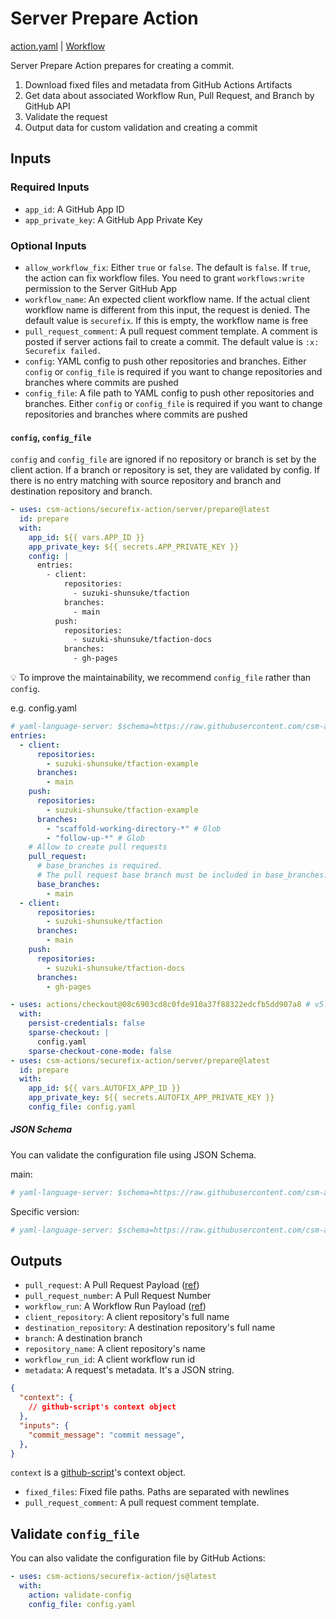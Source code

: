 # Server Prepare Action

[action.yaml](action.yaml) | [Workflow](https://github.com/securefix-action/demo-server/blob/main/.github/workflows/securefix.yaml)

Server Prepare Action prepares for creating a commit.

1. Download fixed files and metadata from GitHub Actions Artifacts
1. Get data about associated Workflow Run, Pull Request, and Branch by GitHub API
1. Validate the request
1. Output data for custom validation and creating a commit

## Inputs

### Required Inputs

- `app_id`: A GitHub App ID
- `app_private_key`: A GitHub App Private Key

### Optional Inputs

- `allow_workflow_fix`: Either `true` or `false`. The default is `false`. If `true`, the action can fix workflow files. You need to grant `workflows:write` permission to the Server GitHub App
- `workflow_name`: An expected client workflow name. If the actual client workflow name is different from this input, the request is denied. The default value is `securefix`. If this is empty, the workflow name is free
- `pull_request_comment`: A pull request comment template. A comment is posted if server actions fail to create a commit. The default value is `:x: Securefix failed.`
- `config`: YAML config to push other repositories and branches. Either `config` or `config_file` is required if you want to change repositories and branches where commits are pushed
- `config_file`: A file path to YAML config to push other repositories and branches. Either `config` or `config_file` is required if you want to change repositories and branches where commits are pushed

#### `config`, `config_file`

`config` and `config_file` are ignored if no repository or branch is set by the client action.
If a branch or repository is set, they are validated by config.
If there is no entry matching with source repository and branch and destination repository and branch.

```yaml
- uses: csm-actions/securefix-action/server/prepare@latest
  id: prepare
  with:
    app_id: ${{ vars.APP_ID }}
    app_private_key: ${{ secrets.APP_PRIVATE_KEY }}
    config: |
      entries:
        - client:
            repositories:
              - suzuki-shunsuke/tfaction
            branches:
              - main
          push:
            repositories:
              - suzuki-shunsuke/tfaction-docs
            branches:
              - gh-pages
```

:bulb: To improve the maintainability, we recommend `config_file` rather than `config`.

e.g. config.yaml

```yaml
# yaml-language-server: $schema=https://raw.githubusercontent.com/csm-actions/securefix-action/main/json-schema/config.json
entries:
  - client:
      repositories:
        - suzuki-shunsuke/tfaction-example
      branches:
        - main
    push:
      repositories:
        - suzuki-shunsuke/tfaction-example
      branches:
        - "scaffold-working-directory-*" # Glob
        - "follow-up-*" # Glob
    # Allow to create pull requests
    pull_request:
      # base_branches is required.
      # The pull request base branch must be included in base_branches.
      base_branches:
        - main
  - client:
      repositories:
        - suzuki-shunsuke/tfaction
      branches:
        - main
    push:
      repositories:
        - suzuki-shunsuke/tfaction-docs
      branches:
        - gh-pages
```

```yaml
- uses: actions/checkout@08c6903cd8c0fde910a37f88322edcfb5dd907a8 # v5.0.0
  with:
    persist-credentials: false
    sparse-checkout: |
      config.yaml
    sparse-checkout-cone-mode: false
- uses: csm-actions/securefix-action/server/prepare@latest
  id: prepare
  with:
    app_id: ${{ vars.AUTOFIX_APP_ID }}
    app_private_key: ${{ secrets.AUTOFIX_APP_PRIVATE_KEY }}
    config_file: config.yaml
```

##### JSON Schema

You can validate the configuration file using JSON Schema.

main:

```yaml
# yaml-language-server: $schema=https://raw.githubusercontent.com/csm-actions/securefix-action/main/json-schema/config.json
```

Specific version:

```yaml
# yaml-language-server: $schema=https://raw.githubusercontent.com/csm-actions/securefix-action/v0.1.1/json-schema/config.json
```

## Outputs

- `pull_request`: A Pull Request Payload ([ref](https://docs.github.com/en/rest/pulls/pulls?apiVersion=2022-11-28#get-a-pull-request))
- `pull_request_number`: A Pull Request Number
- `workflow_run`: A Workflow Run Payload ([ref](https://docs.github.com/en/rest/actions/workflow-runs?apiVersion=2022-11-28#get-a-workflow-run))
- `client_repository`: A client repository's full name
- `destination_repository`: A destination repository's full name
- `branch`: A destination branch
- `repository_name`: A client repository's name
- `workflow_run_id`: A client workflow run id
- `metadata`: A request's metadata. It's a JSON string.

```json
{
  "context": {
    // github-script's context object
  },
  "inputs": {
    "commit_message": "commit message",
  },
}
```

`context` is a [github-script](https://github.com/actions/github-script)'s context object.

- `fixed_files`: Fixed file paths. Paths are separated with newlines
- `pull_request_comment`: A pull request comment template.

## Validate `config_file`

You can also validate the configuration file by GitHub Actions:

```yaml
- uses: csm-actions/securefix-action/js@latest
  with:
    action: validate-config
    config_file: config.yaml
```
